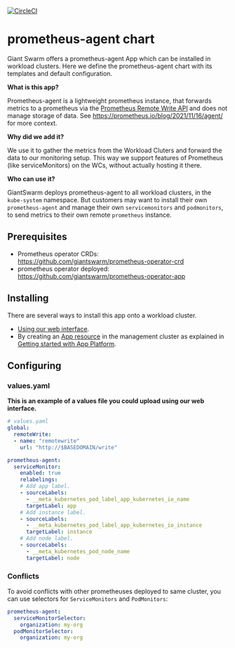 [![CircleCI](https://dl.circleci.com/status-badge/img/gh/giantswarm/prometheus-agent-app/tree/main.svg?style=svg)](https://dl.circleci.com/status-badge/redirect/gh/giantswarm/prometheus-agent-app/tree/main)

# prometheus-agent chart

Giant Swarm offers a prometheus-agent App which can be installed in workload clusters.
Here we define the prometheus-agent chart with its templates and default configuration.

**What is this app?**

Prometheus-agent is a lightweight prometheus instance, that forwards metrics to a prometheus via the [Prometheus Remote Write API](https://prometheus.io/docs/prometheus/latest/configuration/configuration/#remote_write) and does not manage storage of data.
See https://prometheus.io/blog/2021/11/16/agent/ for more context.

**Why did we add it?**

We use it to gather the metrics from the Workload Cluters and forward the data to our monitoring setup.
This way we support features of Prometheus (like serviceMonitors) on the WCs, without actually hosting it there.

**Who can use it?**

GiantSwarm deploys prometheus-agent to all workload clusters, in the `kube-system` namespace.
But customers may want to install their own `prometheus-agent` and manage their own `servicemonitors` and `podmonitors`, to send metrics to their own remote `prometheus` instance.

## Prerequisites

- Prometheus operator CRDs: https://github.com/giantswarm/prometheus-operator-crd
- prometheus operator deployed: https://github.com/giantswarm/prometheus-operator-app

## Installing

There are several ways to install this app onto a workload cluster.

- [Using our web interface](https://docs.giantswarm.io/ui-api/web/app-platform/#installing-an-app).
- By creating an [App resource](https://docs.giantswarm.io/ui-api/management-api/crd/apps.application.giantswarm.io/) in the management cluster as explained in [Getting started with App Platform](https://docs.giantswarm.io/app-platform/getting-started/).

## Configuring

### values.yaml

**This is an example of a values file you could upload using our web interface.**

```yaml
# values.yaml
global:
  remoteWrite:
  - name: "remotewrite" 
    url: "http://$BASEDOMAIN/write"

prometheus-agent:
  serviceMonitor:
    enabled: true
    relabelings:
    # Add app label.
    - sourceLabels:
      - __meta_kubernetes_pod_label_app_kubernetes_io_name
      targetLabel: app
    # Add instance label.
    - sourceLabels:
      - __meta_kubernetes_pod_label_app_kubernetes_io_instance
      targetLabel: instance
    # Add node label.
    - sourceLabels:
      - __meta_kubernetes_pod_node_name
      targetLabel: node
```

### Conflicts 

To avoid conflicts with other prometheuses deployed to same cluster,
you can use selectors for `ServiceMonitors` and `PodMonitors`:

```yaml
prometheus-agent:
  serviceMonitorSelector:
    organization: my-org
  podMonitorSelector:
    organization: my-org
```
